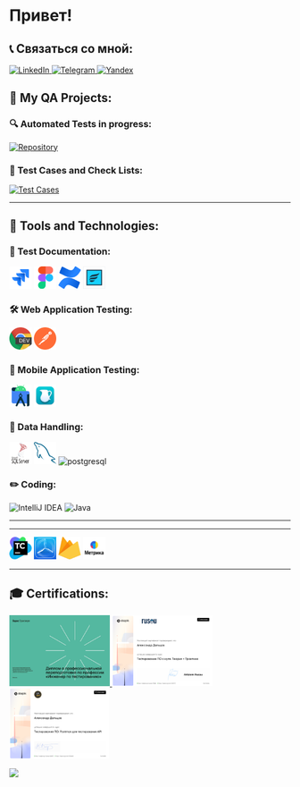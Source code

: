 # Привет!

## 📞 Связаться со мной:
<p align="left">
  <a href="https://www.linkedin.com/in/aleksandr-deltsov/" target="_blank">
    <img src="https://img.shields.io/badge/LinkedIn-blue?logo=linkedin&style=for-the-badge" alt="LinkedIn">
  </a>
  <a href="https://t.me/adeltsov" target="_blank">
    <img src="https://img.shields.io/badge/Telegram-blue?logo=telegram&style=for-the-badge" alt="Telegram">
  </a>
  <a href="mailto:adeltsovjob@yandex.ru" target="_blank">
    <img src="https://img.shields.io/badge/mail-orange?logo=&style=for-the-badge" alt="Yandex">
  </a>
</p>

## 🧪 My QA Projects:

### 🔍 Automated Tests in progress:
<p align="left">
  <a href="https://github.com/aldeltsov/yandexPracticeQaJava_2024_2025/tree/main/Sprint_3-java-unit-test" target="_blank">
    <img src="https://img.shields.io/badge/Repository-JUnit Java-orange?logo=github&style=for-the-badge" alt="Repository">
  </a>
</p>

### 📝 Test Cases and Check Lists:
<p align="left">
  <a href="https://github.com/aldeltsov/yandex_practice_qa_2021_2022/tree/main/Sprint_2"target="_blank">
    <img src="https://img.shields.io/badge/Test_Cases_+_Check Lists-grey?logo=bookstack&style=for-the-badge" alt="Test Cases">
  </a>
</p>

---

## 🚀 Tools and Technologies:

### 📁 Test Documentation:
<p align="left">
  <img src="./icons/Jira.svg" alt="Jira" width="40" height="40">
  <img src="./icons/Figma.svg" alt="Figma" width="40" height="40">
  <img src="./icons/confluence.svg" alt="confluence" width="40" height="40">
  <img src="./icons/Zephyr-for-JIRA.png" alt="Zephyr-for-JIRA" width="40" height="40">
</p>

### 🛠 Web Application Testing:
<p align="left">
  <img src="./icons/ChromeDev.png" alt="ChromeDev" width="40" height="40">
  <img src="./icons/Postman.png" alt="Postman" width="40" height="40">
</p>

### 📱 Mobile Application Testing:
<p align="left">
  <img src="./icons/androidsdk.svg" alt="androidsdk" width="40" height="40">
  <img src="./icons/charles.webp" alt="charles" width="40" height="40">
</p>

### 💾 Data Handling:
<p align="left">
  <img src="./icons/microsoft-sql-server.svg" alt="microsoft-sql-server" width="40" height="40">
  <img src="./icons/mysql.svg" alt="mysql" width="40" height="40">
  <img src="https://www.postgresql.org/media/img/about/press/elephant.png" alt="postgresql" width="40" height="40">
</p>

### ✏️ Coding:
<p align="left">
  <img src="https://upload.vectorlogo.zone/logos/jetbrains_idea/images/d4398a36-c378-4511-a508-106ded6cd69a.svg" alt="IntelliJ IDEA" width="40" height="40">
  <img src="https://cdn.jsdelivr.net/gh/devicons/devicon/icons/java/java-original.svg" alt="Java" width="40" height="40">
</p>

---
---
<p align="left">
  <img src="./icons/TeamCity.png" alt="TeamCity" width="40" height="40">
  <img src="./icons/TestFlight.png" alt="TestFlight" width="40" height="40">
  <img src="./icons/firebase.svg" alt="firebase" width="40" height="40">
  <img src="./icons/YaMetric.png" alt="YaMetric" width="40" height="40">
</p>

---

## 🎓 Certifications:
<p align="left">
  <a href="https://disk.yandex.ru/i/qkYOd1XGaSEP9g" target="_blank">
    <img src="./Certificates/yandex_manual_qa_ru.png" alt="yandex_manual_qa_ru" width="180">
  </a>
  <a href="https://disk.yandex.ru/i/KehFUZ3YHjWO_g" target="_blank">
    <img src="./Certificates/stepik_manual_qa_ru.png" alt="stepik_manual_qa_ru" width="180">
  </a>
  <a href="https://disk.yandex.ru/i/nzjldUbjg2yNzQ" target="_blank">
    <img src="./Certificates/stepik_postman_api_ru.png" alt="stepik_postman_api_ru" width="180">
  </a>
</p>

<div align="left">
  <img src="https://visitor-badge.laobi.icu/badge?page_id=aldeltsov.aldeltsov&"  />
</div>

